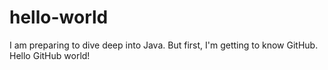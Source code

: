# hello-world
I am preparing to dive deep into Java. But first, I'm getting to know GitHub. Hello GitHub world!
